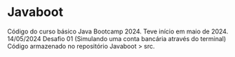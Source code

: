 # Javaboot
Código do curso básico Java Bootcamp 2024.
Teve início em maio de 2024.
14/05/2024
Desafio 01 (Simulando uma conta bancária através do terminal)
Código armazenado no repositório Javaboot >  src.
